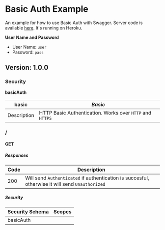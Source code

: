 # Basic Auth Example
An example for how to use Basic Auth with Swagger.
Server code is available [here](https://github.com/mohsen1/basic-auth-server). It's running on Heroku.

**User Name and Password**

* User Name: `user`
* Password: `pass`

## Version: 1.0.0

### Security
**basicAuth**  

| basic | *Basic* |
| --- | --- |
| Description | HTTP Basic Authentication. Works over `HTTP` and `HTTPS` |

### /

#### GET
##### Responses

| Code | Description |
| ---- | ----------- |
| 200 | Will send `Authenticated` if authentication is succesful, otherwise it will send `Unauthorized` |

##### Security

| Security Schema | Scopes |
| --- | --- |
| basicAuth | |
